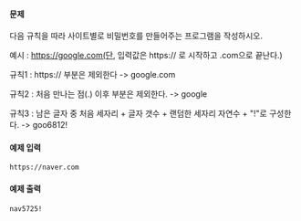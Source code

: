 #### 문제

다음 규칙을 따라 사이트별로 비밀번호를 만들어주는 프로그램을 작성하시오.

예시 : https://google.com(단, 입력값은 https:// 로 시작하고 .com으로 끝난다.)

규칙1 : https:// 부분은 제외한다 -> google.com

규칙2 : 처음 만나는 점(.) 이후 부분은 제외한다. -> google

규칙3 : 남은 글자 중 처음 세자리 + 글자 갯수 + 랜덤한 세자리 자연수 + "!"로 구성한다. -> goo6812!

#### 예제 입력

```
https://naver.com
```

#### 예제 출력

```
nav5725!
```

